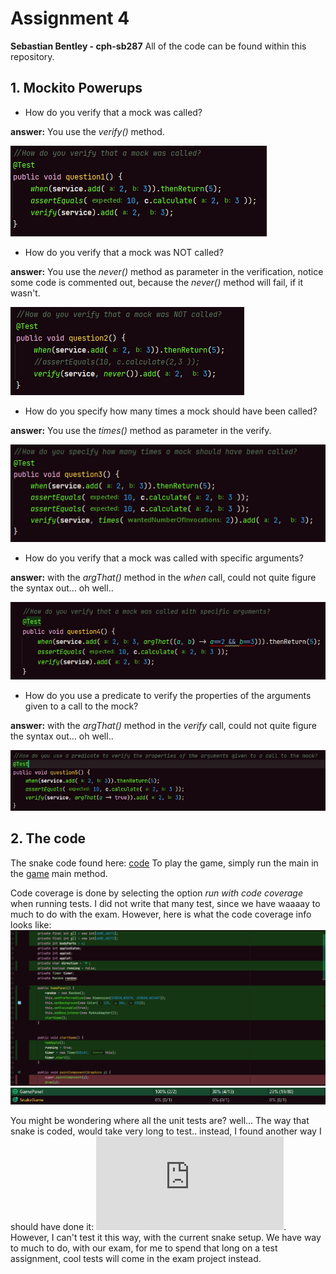 # Assignment 4
**Sebastian Bentley - cph-sb287**
All of the code can be found within this repository.

## 1. Mockito Powerups
- How do you verify that a mock was called? 


**answer:** You use the *verify()* method.


![answer](assignment4/images/mock1.PNG)

- How do you verify that a mock was NOT called? 


**answer:** You use the *never()* method as parameter in the verification, notice some code is commented out, because the *never()* method will fail, if it wasn't.


![answer](assignment4/images/mock2.PNG)

- How do you specify how many times a mock should have been called?


**answer:** You use the *times()* method as parameter in the verify.


![answer](assignment4/images/mock3.PNG)

- How do you verify that a mock was called with specific arguments?


**answer:** with the *argThat()* method in the *when* call, could not quite figure the syntax out... oh well..


![answer](assignment4/images/mock4.PNG)


- How do you use a predicate to verify the properties of the arguments given to a call to the mock?


**answer:** with the *argThat()* method in the *verify* call, could not quite figure the syntax out... oh well..


![answer](assignment4/images/mock5.PNG)

## 2. The code
The snake code found here: [code](https://github.com/SebastianBentley/softTestAssignments/blob/main/assignment4/src/main/java/snake/GamePanel.java)
To play the game, simply run the main in the [game](https://github.com/SebastianBentley/softTestAssignments/blob/main/assignment4/src/main/java/snake/SnakeGame.java) main method.

Code coverage is done by selecting the option *run with code coverage* when running tests. I did not write that many test, since we have waaaay to much to do with the exam.
However, here is what the code coverage info looks like:
![answer](assignment4/images/coverage1.PNG)
![answer](assignment4/images/coverage2.PNG)

You might be wondering where all the unit tests are? well... The way that snake is coded, would take very long to test.. instead, I found another way I should have done it: ![snake tests](https://github.com/AlmasB/TDD-Snake/blob/master/src/test/java/com/almasb/snake/SnakeTest.java). However, I can't test it this way, with the current snake setup. We have way to much to do, with our exam, for me to spend that long on a test assignment, cool tests will come in the exam project instead.


